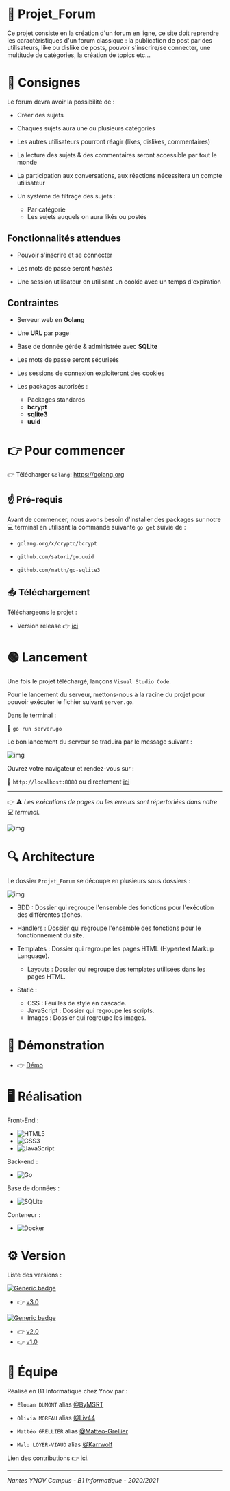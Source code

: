 # 📑 Projet_Forum

Ce projet consiste en la création d'un forum en ligne, ce site doit reprendre les caractéristiques d'un forum classique : la publication de post par des utilisateurs, like ou dislike de posts, pouvoir s'inscrire/se connecter, une multitude de catégories, la création de topics etc...

# 📝 Consignes

Le forum devra avoir la possibilité de :

- Créer des sujets

- Chaques sujets aura une ou plusieurs catégories

- Les autres utilisateurs pourront réagir (likes, dislikes, commentaires)

- La lecture des sujets & des commentaires seront accessible par tout le monde

- La participation aux conversations, aux réactions nécessitera un compte utilisateur

- Un système de filtrage des sujets :
    - Par catégorie
    - Les sujets auquels on aura likés ou postés

## Fonctionnalités attendues

- Pouvoir s'inscrire et se connecter

- Les mots de passe seront *hashés*

- Une session utilisateur en utilisant un cookie avec un temps d'expiration

## Contraintes 

- Serveur web en **Golang**

- Une **URL** par page

- Base de donnée gérée & administrée avec **SQLite**

- Les mots de passe seront sécurisés

- Les sessions de connexion exploiteront des cookies

- Les packages autorisés :
     - Packages standards
     - **bcrypt**
     - **sqlite3**
     - **uuid**

# 👉 Pour commencer

👉 Télécharger ``Golang``: https://golang.org 

## ☝️ Pré-requis

Avant de commencer, nous avons besoin d'installer des packages sur notre 💻 terminal en utilisant la commande suivante ``go get`` suivie de :

- ``golang.org/x/crypto/bcrypt``

- ``github.com/satori/go.uuid``

- ``github.com/mattn/go-sqlite3``


## 📥 Téléchargement 

Téléchargeons le projet : 

- Version release 👉 [ici](https://github.com/Matteo-Grellier/Projet_Forum/archive/refs/heads/main.zip)

# 🟢 Lancement 

Une fois le projet téléchargé, lançons ``Visual Studio Code``. 

Pour le lancement du serveur, mettons-nous à la racine du projet pour pouvoir exécuter le fichier suivant ``server.go``.

Dans le terminal :

🔹 ``go run server.go``

Le bon lancement du serveur se traduira par le message suivant : 

![img](https://raw.githubusercontent.com/Matteo-Grellier/Projet_Forum/README/static/images/Start.png)

Ouvrez votre navigateur et rendez-vous sur :

🔸 ``http://localhost:8080`` ou directement [ici](http://localhost:8080)

---

👉 ⚠️ *Les exécutions de pages ou les erreurs sont répertoriées dans notre 💻 terminal.*

![img](https://raw.githubusercontent.com/Matteo-Grellier/Projet_Forum/README/static/images/Error.png)

# 🔍 Architecture 

Le dossier ``Projet_Forum`` se découpe en plusieurs sous dossiers : 

![img](https://raw.githubusercontent.com/Matteo-Grellier/Projet_Forum/README/static/images/Architecture.png)

* BDD : Dossier qui regroupe l'ensemble des fonctions pour l'exécution des différentes tâches.

* Handlers : Dossier qui regroupe l'ensemble des fonctions pour le fonctionnement du site.

* Templates : Dossier qui regroupe les pages HTML (Hypertext Markup Language).
    * Layouts : Dossier qui regroupe des templates utilisées dans les pages HTML.

* Static : 
    * CSS : Feuilles de style en cascade.
    * JavaScript : Dossier qui regroupe les scripts.
    * Images : Dossier qui regroupe les images.


# 🎥 Démonstration

- 👉 [Démo](https://www.youtube.com/watch?v=JvJw3lWWQ_k)

# 🖥 Réalisation

Front-End :

- <img alt="HTML5" src="https://img.shields.io/badge/html5-%23E34F26.svg?style=for-the-badge&logo=html5&logoColor=white"/> 

- <img alt="CSS3" src="https://img.shields.io/badge/css3-%231572B6.svg?style=for-the-badge&logo=css3&logoColor=white"/> 

- <img alt="JavaScript" src="https://img.shields.io/badge/javascript-%23323330.svg?style=for-the-badge&logo=javascript&logoColor=%23F7DF1E"/>

Back-end :

- <img alt="Go" src="https://img.shields.io/badge/go-%2300ADD8.svg?style=for-the-badge&logo=go&logoColor=white"/>

Base de données :

- <img alt="SQLite" src ="https://img.shields.io/badge/sqlite-%2307405e.svg?style=for-the-badge&logo=sqlite&logoColor=white"/>

Conteneur : 

- <img alt="Docker" src="https://img.shields.io/badge/docker-%230db7ed.svg?style=for-the-badge&logo=docker&logoColor=white"/>


# ⚙️ Version

Liste des versions :

[![Generic badge](https://img.shields.io/static/v1?label=DERNIERE&message=VERSION&color=<green>?style=flat-square)](https://shields.io/)
- 👉 [v3.0](https://github.com/Matteo-Grellier/Projet_Forum/releases/tag/v3.0)

[![Generic badge](https://img.shields.io/badge/PRECEDENTE-VERSION-red)](https://shields.io/)
- 👉 [v2.0](https://github.com/Matteo-Grellier/Projet_Forum/releases/tag/v2.0)
- 👉 [v1.0](https://github.com/Matteo-Grellier/Projet_Forum/releases/tag/v1.0)


# 👥 Équipe

Réalisé en B1 Informatique chez Ynov par :

- ``Elouan DUMONT`` alias [@ByMSRT](https://github.com/ByMSRT)

- ``Olivia MOREAU`` alias [@Liv44](https://github.com/Liv44)

- ``Mattéo GRELLIER`` alias [@Matteo-Grellier](https://github.com/Matteo-Grellier)

- ``Malo LOYER-VIAUD`` alias [@Karrwolf](https://github.com/Karrwolf)

Lien des contributions 👉 [ici](https://github.com/Matteo-Grellier/Projet_Forum/graphs/contributors).

***
*Nantes YNOV Campus - B1 Informatique - 2020/2021*